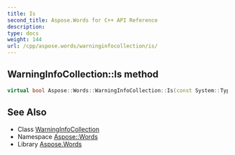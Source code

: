 ```yaml
---
title: Is
second_title: Aspose.Words for C++ API Reference
description: 
type: docs
weight: 144
url: /cpp/aspose.words/warninginfocollection/is/
---
```

## WarningInfoCollection::Is method




```cpp
virtual bool Aspose::Words::WarningInfoCollection::Is(const System::TypeInfo &target) const override
```

## See Also

* Class [WarningInfoCollection](../)
* Namespace [Aspose::Words](../../)
* Library [Aspose.Words](../../../)
